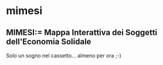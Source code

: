 mimesi
======

MIMESI:= Mappa Interattiva dei Soggetti dell'Economia Solidale
----

Solo un sogno nel cassetto... almeno per ora ;-)


